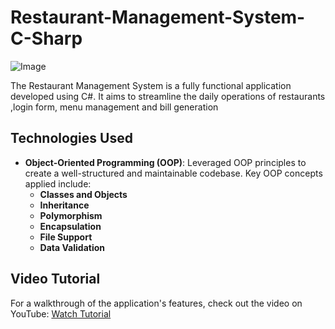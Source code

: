 # Restaurant-Management-System-C-Sharp

![Image]() 

The Restaurant Management System is a fully functional application developed using C#. It aims to streamline the daily operations of restaurants ,login form, menu management and bill generation 


## Technologies Used
- **Object-Oriented Programming (OOP)**: Leveraged OOP principles to create a well-structured and maintainable codebase. Key OOP concepts applied include:
  - **Classes and Objects**
  - **Inheritance**
  - **Polymorphism**
  - **Encapsulation**
  - **File Support**
  - **Data Validation**




## Video Tutorial
For a walkthrough of the application's features, check out the video on YouTube: [Watch Tutorial](https://youtu.be/W_XRq8P-vY0?si=SBU3Qt9NEaf-FENK)  <!-- Replace with your video link -->



